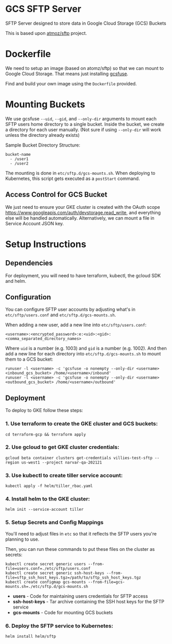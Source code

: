 # GCS SFTP Server
SFTP Server designed to store data in Google Cloud Storage (GCS) Buckets

This is based upon [atmoz/sftp](https://github.com/atmoz/sftp) project.

# Dockerfile
We need to setup an image (based on atomz/sftp) so that we can mount to Google Cloud Storage. That means just installing [gcsfuse](https://github.com/GoogleCloudPlatform/gcsfuse/tree/master/docs).

Find and build your own image using the `Dockerfile` provided.


# Mounting Buckets
We use gcsfuse `--uid`, `--gid`, and `--only-dir` arguments to mount each SFTP users home directory to a single bucket. Inside the bucket, we create a directory for each user manually. (Not sure if using `--only-dir` will work unless the directory already exists)

Sample Bucket Directory Structure:
```
bucket-name
  - /user1
  - /user2
```

The mounting is done in `etc/sftp.d/gcs-mounts.sh`. When deploying to Kubernetes, this script gets executed as a `postStart` command.

## Access Control for GCS Bucket
We just need to ensure your GKE cluster is created with the OAuth scope https://www.googleapis.com/auth/devstorage.read_write, and everything else will be handled automatically. Alternatively, we can mount a file in Service Account JSON key.

# Setup Instructions
## Dependencies
For deployment, you will need to have terraform, kubectl, the gcloud SDK and helm.

## Configuration
You can configure SFTP user accounts by adjusting what's in `etc/sftp/users.conf` and `etc/sftp.d/gcs-mounts.sh`.

When adding a new user, add a new line into `etc/sftp/users.conf`:
```
<username>:<encrypted_password>:e:<uid>:<gid>:<comma_separated_directory_names>
```
Where `uid` is a number (e.g. 1003) and `gid` is a number (e.g. 1002).
And then add a new line for each directory into `etc/sftp.d/gcs-mounts.sh` to mount them to a GCS bucket:
```
runuser -l <username> -c 'gcsfuse -o nonempty --only-dir <username> <inbound_gcs_bucket> /home/<username>/inbound'
runuser -l <username> -c 'gcsfuse -o nonempty --only-dir <username> <outbound_gcs_bucket> /home/<username>/outbound'
```

## Deployment
To deploy to GKE follow these steps:

### 1. Use terraform to create the GKE cluster and GCS buckets:
```
cd terraform-gcp && terraform apply
```

### 2. Use gcloud to get GKE cluster credentials:
```
gcloud beta container clusters get-credentials villies-test-sftp --region us-west1 --project narvar-qa-202121
```

### 3. Use kubectl to create tiller service account:
```
kubectl apply -f helm/tiller_rbac.yaml
```

### 4. Install helm to the GKE cluster:
```
helm init --service-account tiller
```

### 5. Setup Secrets and Config Mappings
You'll need to adjust files in `etc` so that it reflects the SFTP users you're planning to use.

Then, you can run these commands to put these files on the cluster as secrets:
```
kubectl create secret generic users --from-file=users.conf=./etc/sftp/users.conf
kubectl create secret generic ssh-host-keys --from-file=sftp_ssh_host_keys.tgz=/path/to/sftp_ssh_host_keys.tgz
kubectl create configmap gcs-mounts --from-file=gcs-mounts.sh=./etc/sftp.d/gcs-mounts.sh
```
* **users** - Code for maintaining users credentials for SFTP access
* **ssh-host-keys** - Tar archive containing the SSH host keys for the SFTP service
* **gcs-mounts** - Code for mounting GCS buckets

### 6. Deploy the SFTP service to Kubernetes:
```
helm install helm/sftp
```
